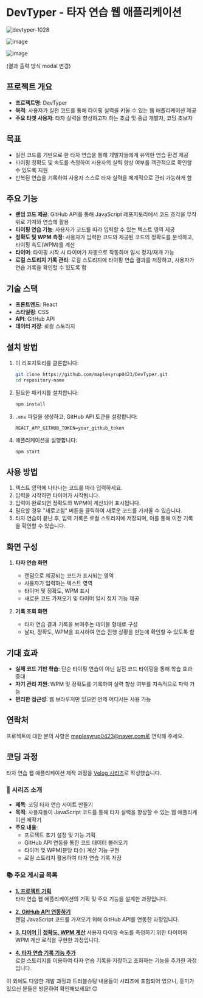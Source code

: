 # DevTyper - 타자 연습 웹 애플리케이션
![devtyper-1028](https://github.com/user-attachments/assets/6f0b19e9-61b5-4902-b03b-f0c03260e782)


![image](https://github.com/user-attachments/assets/f855bbca-2ddc-4c8d-b27f-3b3a73ce09f4)

![image](https://github.com/user-attachments/assets/cea26c5b-a454-41b7-a6cb-fade76f3fc79)

(결과 출력 방식 modal 변경)

## 프로젝트 개요
- **프로젝트명**: DevTyper
- **목적**: 사용자가 실전 코드를 통해 타이핑 실력을 키울 수 있는 웹 애플리케이션 제공
- **주요 타겟 사용자**: 타자 실력을 향상하고자 하는 초급 및 중급 개발자, 코딩 초보자

## 목표
- 실전 코드를 기반으로 한 타자 연습을 통해 개발자들에게 유익한 연습 환경 제공
- 타이핑 정확도 및 속도를 측정하여 사용자의 실력 향상 여부를 객관적으로 확인할 수 있도록 지원
- 반복된 연습을 기록하여 사용자 스스로 타자 실력을 체계적으로 관리 가능하게 함

## 주요 기능
- **랜덤 코드 제공**: GitHub API를 통해 JavaScript 레포지토리에서 코드 조각을 무작위로 가져와 연습에 활용
- **타이핑 연습 기능**: 사용자가 코드를 따라 입력할 수 있는 텍스트 영역 제공
- **정확도 및 WPM 측정**: 사용자가 입력한 코드와 제공된 코드의 정확도를 분석하고, 타이핑 속도(WPM)를 계산
- **타이머**: 타이핑 시작 시 타이머가 자동으로 작동하며 일시 정지/재개 가능
- **로컬 스토리지 기록 관리**: 로컬 스토리지에 타이핑 연습 결과를 저장하고, 사용자가 연습 기록을 확인할 수 있도록 함

## 기술 스택
- **프론트엔드**: React
- **스타일링**: CSS
- **API**: GitHub API
- **데이터 저장**: 로컬 스토리지

## 설치 방법

1. 이 리포지토리를 클론합니다:

   ```bash
   git clone https://github.com/maplesyrup0423/DevTyper.git
   cd repository-name
   ```

2. 필요한 패키지를 설치합니다:

   ```bash
   npm install
   ```

3. `.env` 파일을 생성하고, GitHub API 토큰을 설정합니다:

   ```plaintext
   REACT_APP_GITHUB_TOKEN=your_github_token
   ```

4. 애플리케이션을 실행합니다:
   ```bash
   npm start
   ```

## 사용 방법

1. 텍스트 영역에 나타나는 코드를 따라 입력하세요.
2. 입력을 시작하면 타이머가 시작됩니다.
3. 입력이 완료되면 정확도와 WPM이 계산되어 표시됩니다.
4. 필요할 경우 "새로고침" 버튼을 클릭하여 새로운 코드를 가져올 수 있습니다.
5. 타자 연습이 끝난 후, 입력 기록은 로컬 스토리지에 저장되며, 이를 통해 이전 기록을 확인할 수 있습니다.


## 화면 구성

1. **타자 연습 화면**
   - 랜덤으로 제공되는 코드가 표시되는 영역
   - 사용자가 입력하는 텍스트 영역
   - 타이머 및 정확도, WPM 표시
   - 새로운 코드 가져오기 및 타이머 일시 정지 기능 제공

2. **기록 조회 화면**
   - 타자 연습 결과 기록을 보여주는 테이블 형태로 구성
   - 날짜, 정확도, WPM을 표시하여 연습 진행 상황을 한눈에 확인할 수 있도록 함

## 기대 효과
- **실제 코드 기반 학습**: 단순 타이핑 연습이 아닌 실전 코드 타이핑을 통해 학습 효과 증대
- **자기 관리 지원**: WPM 및 정확도를 기록하여 실력 향상 여부를 지속적으로 파악 가능
- **편리한 접근성**: 웹 브라우저만 있으면 언제 어디서든 사용 가능
  
## 연락처

프로젝트에 대한 문의 사항은 maplesyrup0423@naver.com로 연락해 주세요.

## 코딩 과정

타자 연습 웹 애플리케이션 제작 과정을 [Velog 시리즈](https://velog.io/@maplesyrup0423/series/%EC%BD%94%EB%94%A9-%ED%83%80%EC%9E%90-%EC%97%B0%EC%8A%B5-%EC%82%AC%EC%9D%B4%ED%8A%B8-%EB%A7%8C%EB%93%A4%EA%B8%B0)로 작성했습니다.

### 📑 시리즈 소개
- **제목**: 코딩 타자 연습 사이트 만들기
- **목적**: 사용자들이 JavaScript 코드를 통해 타자 실력을 향상할 수 있는 웹 애플리케이션 제작기
- **주요 내용**:
  - 프로젝트 초기 설정 및 기능 기획
  - GitHub API 연동을 통한 코드 데이터 불러오기
  - 타이머 및 WPM(분당 타수) 계산 기능 구현
  - 로컬 스토리지 활용하여 타자 연습 기록 저장

### 📚 주요 게시글 목록
- [**1. 프로젝트 기획**](https://velog.io/@maplesyrup0423/React-%EC%BD%94%EB%94%A9-%ED%83%80%EC%9E%90-%EC%97%B0%EC%8A%B5-%EC%82%AC%EC%9D%B4%ED%8A%B8-%EB%A7%8C%EB%93%A4%EA%B8%B0-%EA%B8%B0%ED%9A%8D)  
  타자 연습 웹 애플리케이션의 기획 및 주요 기능을 설계한 과정입니다.

- [**2. GitHub API 연동하기**](https://velog.io/@maplesyrup0423/React-%EC%BD%94%EB%94%A9-%ED%83%80%EC%9E%90-%EC%97%B0%EC%8A%B5-%EC%82%AC%EC%9D%B4%ED%8A%B8-%EB%A7%8C%EB%93%A4%EA%B8%B0-3-GitHub-API)  
  랜덤 JavaScript 코드를 가져오기 위해 GitHub API를 연동한 과정입니다.

- [**3. 타이머** ](https://velog.io/@maplesyrup0423/React-%EC%BD%94%EB%94%A9-%ED%83%80%EC%9E%90-%EC%97%B0%EC%8A%B5-%EC%82%AC%EC%9D%B4%ED%8A%B8-%EB%A7%8C%EB%93%A4%EA%B8%B0-4-GitHub-API) || [**정확도, WPM 계산**](https://velog.io/@maplesyrup0423/React-%EC%BD%94%EB%94%A9-%ED%83%80%EC%9E%90-%EC%97%B0%EC%8A%B5-%EC%82%AC%EC%9D%B4%ED%8A%B8-%EB%A7%8C%EB%93%A4%EA%B8%B0-5-%EC%A0%95%ED%99%95%EB%8F%84-WPM-%EA%B3%84%EC%82%B0)
  사용자 타이핑 속도를 측정하기 위한 타이머와 WPM 계산 로직을 구현한 과정입니다.

- [**4. 타자 연습 기록 기능 추가**](https://velog.io/@maplesyrup0423/React-%EC%BD%94%EB%94%A9-%ED%83%80%EC%9E%90-%EC%97%B0%EC%8A%B5-%EC%82%AC%EC%9D%B4%ED%8A%B8-%EB%A7%8C%EB%93%A4%EA%B8%B0-14-%ED%83%80%EC%9E%90%EC%97%B0%EC%8A%B5-%EB%A1%9C%EA%B7%B8-%EB%82%A8%EA%B8%B0%EA%B8%B0)  
  로컬 스토리지를 이용하여 타자 연습 기록을 저장하고 조회하는 기능을 추가한 과정입니다.

이 외에도 다양한 개발 과정과 트러블슈팅 내용들이 시리즈에 포함되어 있으니, 흥미가 있으신 분들은 방문하여 확인해보세요! 😊


